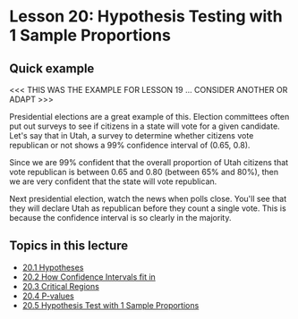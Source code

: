 <head>
<script src="https://polyfill.io/v3/polyfill.min.js?features=es6"></script>
<script id="MathJax-script" async src="https://cdn.jsdelivr.net/npm/mathjax@3/es5/tex-mml-chtml.js"></script>
</head>

# Lesson 20: Hypothesis Testing with 1 Sample Proportions



## Quick example

<<< THIS WAS THE EXAMPLE FOR LESSON 19 ... CONSIDER ANOTHER OR ADAPT >>>

Presidential elections are a great example of this. Election committees often put out surveys to see if citizens in a state will vote for a given candidate. Let's say that in Utah, a survey to determine whether citizens vote republican or not shows a 99% confidence interval of (0.65, 0.8).

Since we are 99% confident that the overall proportion of Utah citizens that vote republican is between 0.65 and 0.80 (between 65% and 80%), then we are very confident that the state will vote republican.

Next presidential election, watch the news when polls close. You'll see that they will declare Utah as republican before they count a single vote. This is because the confidence interval is so clearly in the majority.

## Topics in this lecture
* [20.1 Hypotheses](20_1_Hypotheses.md)
* [20.2 How Confidence Intervals fit in](20_2_HypTestAndConfInt.md)
* [20.3 Critical Regions](20_3_CriticalRegions.md)
* [20.4 P-values](20_4_PValues.md)
* [20.5 Hypothesis Test with 1 Sample Proportions](20_5_HypTest1SampleMeans.md)